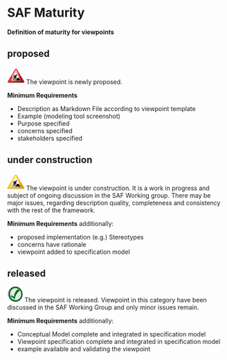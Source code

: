 # SAF Maturity
**Definition of maturity for viewpoints**
## proposed
![Proposed](../diagrams/Under_construction_icon-red.svg) The viewpoint is newly proposed.

**Minimum Requirements**
* Description as Markdown File according to viewpoint template
* Example (modeling tool screenshot)
* Purpose specified
* concerns specified
* stakeholders specified

## under construction
![Proposed](../diagrams/Under_construction_icon-yellow.svg) The viewpoint is under construction.
It is a work in progress and subject of ongoing discussion in the SAF Working group. There may be major issues, regarding description quality, completeness and consistency with the rest of the framework.

**Minimum Requirements**
additionally: 
* proposed implementation (e.g.) Stereotypes
* concerns have rationale
* viewpoint added to specification model


## released
![Released](../diagrams/Symbol_confirmed.svg.png) The viewpoint is released.
Viewpoint in this category have been discussed in the SAF Working Group and only minor issues remain.

**Minimum Requirements**
additionally: 
* Conceptual Model complete and integrated in specification model
* Viewpoint specification complete and integrated in specification model
* example available and validating the viewpoint
